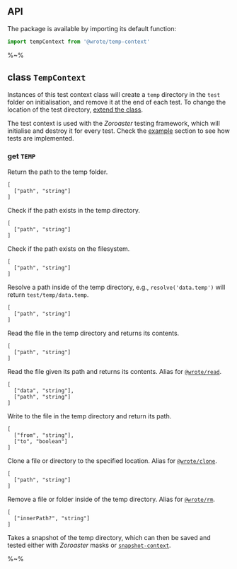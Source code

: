 ## API

The package is available by importing its default function:

```js
import tempContext from '@wrote/temp-context'
```

%~%

## **class `TempContext`**

Instances of this test context class will create a `temp` directory in the `test` folder on initialisation, and remove it at the end of each test. To change the location of the test directory, [extend the class](#extending).

The test context is used with the _Zoroaster_ testing framework, which will initialise and destroy it for every test. Check the [example](#example) section to see how tests are implemented.

### get `TEMP`

Return the path to the temp folder.

```### async exists => boolean
[
  ["path", "string"]
]
```

Check if the path exists in the temp directory.

```### async existsGlobal => boolean
[
  ["path", "string"]
]
```

Check if the path exists on the filesystem.

```### resolve => string
[
  ["path", "string"]
]
```

Resolve a path inside of the temp directory, e.g., `resolve('data.temp')` will return `test/temp/data.temp`.

```### async read => string
[
  ["path", "string"]
]
```

Read the file in the temp directory and returns its contents.

```### async readGlobal => string
[
  ["path", "string"]
]
```

Read the file given its path and returns its contents. Alias for [`@wrote/read`](https://github.com/wrote/read).

```### async write => string
[
  ["data", "string"],
  ["path", "string"]
]
```

Write to the file in the temp directory and return its path.

```### async clone
[
  ["from", "string"],
  ["to", "boolean"]
]
```

Clone a file or directory to the specified location. Alias for [`@wrote/clone`](https://github.com/wrote/clone).

```### async rm
[
  ["path", "string"]
]
```

Remove a file or folder inside of the temp directory. Alias for [`@wrote/rm`](https://github.com/wrote/rm).

```### async snapshot => string
[
  ["innerPath?", "string"]
]
```

Takes a snapshot of the temp directory, which can then be saved and tested either with _Zoroaster_ masks or [`snapshot-context`](https://github.com/artdecocode/snapshot-context).

%~%